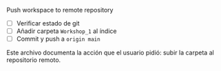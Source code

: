 Push workspace to remote repository

- [ ] Verificar estado de git
- [ ] Añadir carpeta `Workshop_1` al índice
- [ ] Commit y push a `origin main`

Este archivo documenta la acción que el usuario pidió: subir la carpeta al repositorio remoto.
